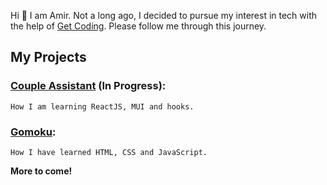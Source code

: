 Hi :wave: I am Amir. Not a long ago, I decided to pursue my interest in tech with the help of [Get Coding](https://www.get-coding.ca/). Please follow me through this journey.

## My Projects

### [Couple Assistant](https://amir-aminian.github.io/couple-assistant/) (In Progress):
    How I am learning ReactJS, MUI and hooks.

### [Gomoku](https://amir-aminian.github.io/gomoku/):
    How I have learned HTML, CSS and JavaScript.

**More to come!**
